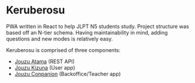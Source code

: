 # Keruberosu

PWA written in React to help JLPT N5 students study. Project structure was based off an N-tier schema. Having maintainability in mind, adding questions and new modes is relatively easy.

Keruberosu is comprised of three components:
- [Jouzu Atama](https://github.com/prausela/jouzu-atama) (REST API)
- [Jouzu Kizuna](https://github.com/prausela/jouzu-kizuna) (User app)
- [Jouzu Conpanion](https://github.com/prausela/jouzu-conpanion) (Backoffice/Teacher app)

